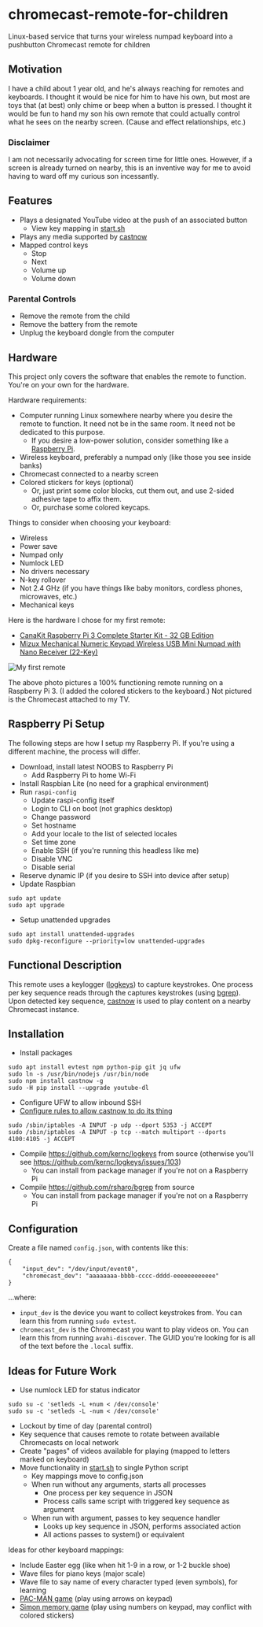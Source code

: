 # chromecast-remote-for-children
Linux-based service that turns your wireless numpad keyboard into a pushbutton Chromecast remote for children

## Motivation
I have a child about 1 year old, and he's always reaching for remotes and keyboards.  I thought it would be nice for him to have his own, but most are toys that (at best) only chime or beep when a button is pressed.  I thought it would be fun to hand my son his own remote that could actually control what he sees on the nearby screen.  (Cause and effect relationships, etc.)

### Disclaimer
I am not necessarily advocating for screen time for little ones.  However, if a screen is already turned on nearby, this is an inventive way for me to avoid having to ward off my curious son incessantly.

## Features
* Plays a designated YouTube video at the push of an associated button
    * View key mapping in [start.sh](start.sh)
* Plays any media supported by [castnow](https://github.com/xat/castnow)
* Mapped control keys
    * Stop
    * Next
    * Volume up
    * Volume down

### Parental Controls
* Remove the remote from the child
* Remove the battery from the remote
* Unplug the keyboard dongle from the computer

## Hardware
This project only covers the software that enables the remote to function.  You're on your own for the hardware.

Hardware requirements:
* Computer running Linux somewhere nearby where you desire the remote to function.  It need not be in the same room.  It need not be dedicated to this purpose.
    * If you desire a low-power solution, consider something like a [Raspberry Pi](https://www.raspberrypi.org/).
* Wireless keyboard, preferably a numpad only (like those you see inside banks)
* Chromecast connected to a nearby screen
* Colored stickers for keys (optional)
    * Or, just print some color blocks, cut them out, and use 2-sided adhesive tape to affix them.
    * Or, purchase some colored keycaps.

Things to consider when choosing your keyboard:
* Wireless
* Power save
* Numpad only
* Numlock LED
* No drivers necessary
* N-key rollover
* Not 2.4 GHz (if you have things like baby monitors, cordless phones, microwaves, etc.)
* Mechanical keys

Here is the hardware I chose for my first remote:
* [CanaKit Raspberry Pi 3 Complete Starter Kit - 32 GB Edition](https://www.amazon.com/gp/product/B01C6Q2GSY/)
* [Mizux Mechanical Numeric Keypad Wireless USB Mini Numpad with Nano Receiver (22-Key)](https://www.amazon.com/gp/product/B0734JHW81/)

![My first remote](https://user-images.githubusercontent.com/1757771/34083863-09bf807c-e345-11e7-8dd7-8f24f0d08d7c.jpg)

The above photo pictures a 100% functioning remote running on a Raspberry Pi 3.  (I added the colored stickers to the keyboard.)  Not pictured is the Chromecast attached to my TV. 

## Raspberry Pi Setup

The following steps are how I setup my Raspberry Pi.  If you're using a different machine, the process will differ.

* Download, install latest NOOBS to Raspberry Pi
    * Add Raspberry Pi to home Wi-Fi
* Install Raspbian Lite (no need for a graphical environment)
* Run `raspi-config`
    * Update raspi-config itself
    * Login to CLI on boot (not graphics desktop)
    * Change password
    * Set hostname
    * Add your locale to the list of selected locales
    * Set time zone
    * Enable SSH (if you're running this headless like me)
    * Disable VNC
    * Disable serial
* Reserve dynamic IP (if you desire to SSH into device after setup)
* Update Raspbian
```
sudo apt update
sudo apt upgrade
```
* Setup unattended upgrades
```
sudo apt install unattended-upgrades
sudo dpkg-reconfigure --priority=low unattended-upgrades
```

## Functional Description
This remote uses a keylogger ([logkeys](https://github.com/kernc/logkeys)) to capture keystrokes.  One process per key sequence reads through the captures keystrokes (using [bgrep](https://github.com/rsharo/bgrep)).  Upon detected key sequence, [castnow](https://github.com/xat/castnow) is used to play content on a nearby Chromecast instance.

## Installation

* Install packages
```
sudo apt install evtest npm python-pip git jq ufw
sudo ln -s /usr/bin/nodejs /usr/bin/node
sudo npm install castnow -g
sudo -H pip install --upgrade youtube-dl
```
* Configure UFW to allow inbound SSH
* [Configure rules to allow castnow to do its thing](https://github.com/xat/castnow/wiki#castnow-keeps-being-stuck-in-the-state-loading-or-scanning)
```
sudo /sbin/iptables -A INPUT -p udp --dport 5353 -j ACCEPT
sudo /sbin/iptables -A INPUT -p tcp --match multiport --dports 4100:4105 -j ACCEPT
```
* Compile https://github.com/kernc/logkeys from source (otherwise you'll see https://github.com/kernc/logkeys/issues/103)
    * You can install from package manager if you're not on a Raspberry Pi
* Compile https://github.com/rsharo/bgrep from source
    * You can install from package manager if you're not on a Raspberry Pi

## Configuration

Create a file named `config.json`, with contents like this:
```
{
	"input_dev": "/dev/input/event0",
	"chromecast_dev": "aaaaaaaa-bbbb-cccc-dddd-eeeeeeeeeeee"
}
```

...where:
* `input_dev` is the device you want to collect keystrokes from.  You can learn this from running `sudo evtest`.
* `chromecast_dev` is the Chromecast you want to play videos on.  You can learn this from running `avahi-discover`.  The GUID you're looking for is all of the text before the `.local` suffix.

## Ideas for Future Work
* Use numlock LED for status indicator
```
sudo su -c 'setleds -L +num < /dev/console'
sudo su -c 'setleds -L -num < /dev/console'
```
* Lockout by time of day (parental control)
* Key sequence that causes remote to rotate between available Chromecasts on local network
* Create "pages" of videos available for playing (mapped to letters marked on keyboard)
* Move functionality in [start.sh](start.sh) to single Python script
    * Key mappings move to config.json
    * When run without any arguments, starts all processes
        * One process per key sequence in JSON
        * Process calls same script with triggered key sequence as argument
    * When run with argument, passes to key sequence handler
        * Looks up key sequence in JSON, performs associated action
        * All actions passes to system() or equivalent

Ideas for other keyboard mappings:
* Include Easter egg (like when hit 1-9 in a row, or 1-2 buckle shoe)
* Wave files for piano keys (major scale)
* Wave file to say name of every character typed (even symbols), for learning
* [PAC-MAN game](http://pacman.platzh1rsch.ch/) (play using arrows on keypad)
* [Simon memory game](http://labs.uxmonk.com/simon-says/) (play using numbers on keypad, may conflict with colored stickers)
